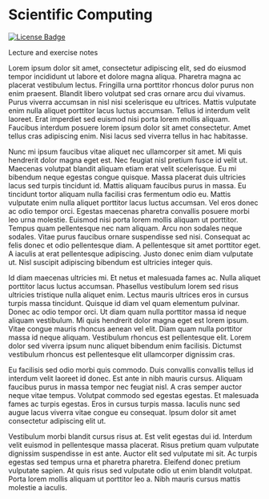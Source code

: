 # Scientific Computing

[![License Badge](https://img.shields.io/github/license/Computational-Applied-Mechanics/scico)](LICENSE.md)

Lecture and exercise notes

Lorem ipsum dolor sit amet, consectetur adipiscing elit, sed do eiusmod tempor incididunt ut labore et dolore magna aliqua. Pharetra magna ac placerat vestibulum lectus. Fringilla urna porttitor rhoncus dolor purus non enim praesent. Blandit libero volutpat sed cras ornare arcu dui vivamus. Purus viverra accumsan in nisl nisi scelerisque eu ultrices. Mattis vulputate enim nulla aliquet porttitor lacus luctus accumsan. Tellus id interdum velit laoreet. Erat imperdiet sed euismod nisi porta lorem mollis aliquam. Faucibus interdum posuere lorem ipsum dolor sit amet consectetur. Amet tellus cras adipiscing enim. Nisi lacus sed viverra tellus in hac habitasse.

Nunc mi ipsum faucibus vitae aliquet nec ullamcorper sit amet. Mi quis hendrerit dolor magna eget est. Nec feugiat nisl pretium fusce id velit ut. Maecenas volutpat blandit aliquam etiam erat velit scelerisque. Eu mi bibendum neque egestas congue quisque. Massa placerat duis ultricies lacus sed turpis tincidunt id. Mattis aliquam faucibus purus in massa. Eu tincidunt tortor aliquam nulla facilisi cras fermentum odio eu. Mattis vulputate enim nulla aliquet porttitor lacus luctus accumsan. Vel eros donec ac odio tempor orci. Egestas maecenas pharetra convallis posuere morbi leo urna molestie. Euismod nisi porta lorem mollis aliquam ut porttitor. Tempus quam pellentesque nec nam aliquam. Arcu non sodales neque sodales. Vitae purus faucibus ornare suspendisse sed nisi. Consequat ac felis donec et odio pellentesque diam. A pellentesque sit amet porttitor eget. A iaculis at erat pellentesque adipiscing. Justo donec enim diam vulputate ut. Nisl suscipit adipiscing bibendum est ultricies integer quis.

Id diam maecenas ultricies mi. Et netus et malesuada fames ac. Nulla aliquet porttitor lacus luctus accumsan. Phasellus vestibulum lorem sed risus ultricies tristique nulla aliquet enim. Lectus mauris ultrices eros in cursus turpis massa tincidunt. Quisque id diam vel quam elementum pulvinar. Donec ac odio tempor orci. Ut diam quam nulla porttitor massa id neque aliquam vestibulum. Mi quis hendrerit dolor magna eget est lorem ipsum. Vitae congue mauris rhoncus aenean vel elit. Diam quam nulla porttitor massa id neque aliquam. Vestibulum rhoncus est pellentesque elit. Lorem dolor sed viverra ipsum nunc aliquet bibendum enim facilisis. Dictumst vestibulum rhoncus est pellentesque elit ullamcorper dignissim cras.

Eu facilisis sed odio morbi quis commodo. Duis convallis convallis tellus id interdum velit laoreet id donec. Est ante in nibh mauris cursus. Aliquam faucibus purus in massa tempor nec feugiat nisl. A cras semper auctor neque vitae tempus. Volutpat commodo sed egestas egestas. Et malesuada fames ac turpis egestas. Eros in cursus turpis massa. Iaculis nunc sed augue lacus viverra vitae congue eu consequat. Ipsum dolor sit amet consectetur adipiscing elit ut.

Vestibulum morbi blandit cursus risus at. Est velit egestas dui id. Interdum velit euismod in pellentesque massa placerat. Risus pretium quam vulputate dignissim suspendisse in est ante. Auctor elit sed vulputate mi sit. Ac turpis egestas sed tempus urna et pharetra pharetra. Eleifend donec pretium vulputate sapien. At quis risus sed vulputate odio ut enim blandit volutpat. Porta lorem mollis aliquam ut porttitor leo a. Nibh mauris cursus mattis molestie a iaculis.
